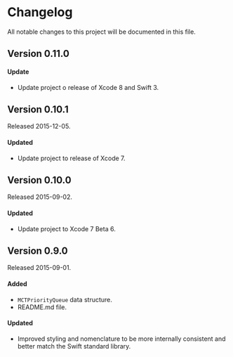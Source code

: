 # Changelog
All notable changes to this project will be documented in this file.

## Version 0.11.0

#### Update
- Update project o release of Xcode 8 and Swift 3.

## Version 0.10.1
Released 2015-12-05.

#### Updated
- Update project to release of Xcode 7.

## Version 0.10.0
Released 2015-09-02.

#### Updated
- Update project to Xcode 7 Beta 6.

## Version 0.9.0
Released 2015-09-01.

#### Added
- `MCTPriorityQueue` data structure.
- README.md file.

#### Updated
- Improved styling and nomenclature to be more internally consistent and better match the Swift standard library.
